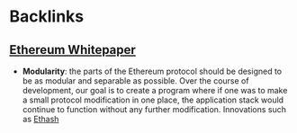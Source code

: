 
# Backlinks
## [Ethereum Whitepaper](<Ethereum Whitepaper.md>)
- **Modularity**: the parts of the Ethereum protocol should be designed to be as modular and separable as possible. Over the course of development, our goal is to create a program where if one was to make a small protocol modification in one place, the application stack would continue to function without any further modification. Innovations such as [Ethash](<Ethash.md>)

